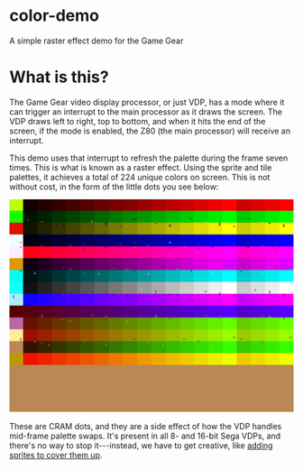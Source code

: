 # color-demo
A simple raster effect demo for the Game Gear

# What is this?
The Game Gear video display processor, or just VDP, has a mode where
it can trigger an interrupt to the main processor as it draws the
screen. The VDP draws left to right, top to bottom, and when it hits
the end of the screen, if the mode is enabled, the Z80 (the main
processor) will receive an interrupt.

This demo uses that interrupt to refresh the palette during the frame
seven times. This is what is known as a raster effect. Using the
sprite and tile palettes, it achieves a total of 224 unique colors on
screen. This is not without cost, in the form of the little dots you
see below:

![Image of the color demo where CRAM dots are visible](color-demo.png)

These are CRAM dots, and they are a side effect of how the VDP handles
mid-frame palette swaps. It's present in all 8- and 16-bit Sega VDPs,
and there's no way to stop it---instead, we have to get creative, like
[adding sprites to cover them
up](https://s3unlocked.blogspot.com/2017/05/theres-something-in-water.html).
